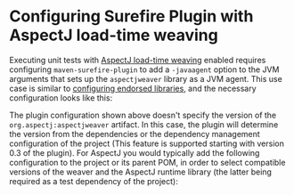 <!--
  #%L
  Alta Maven Plugin
  %%
  Copyright (C) 2014 - 2024 Andreas Veithen
  %%
  Licensed under the Apache License, Version 2.0 (the "License");
  you may not use this file except in compliance with the License.
  You may obtain a copy of the License at
       http://www.apache.org/licenses/LICENSE-2.0
  Unless required by applicable law or agreed to in writing, software
  distributed under the License is distributed on an "AS IS" BASIS,
  WITHOUT WARRANTIES OR CONDITIONS OF ANY KIND, either express or implied.
  See the License for the specific language governing permissions and
  limitations under the License.
  #L%
  -->

# Configuring Surefire Plugin with AspectJ load-time weaving

Executing unit tests with [AspectJ load-time weaving](https://eclipse.org/aspectj/doc/released/devguide/ltw.html)
enabled requires configuring `maven-surefire-plugin` to add a `-javaagent` option to the
JVM arguments that sets up the `aspectjweaver` library as a JVM agent. This use case is similar to
[configuring endorsed libraries](./bootclasspath.html), and the necessary configuration looks like this:

<!-- MACRO{snippet|id=plugins|file=src/it/agent/pom.xml} -->

The plugin configuration shown above doesn't specify the version of the `org.aspectj:aspectjweaver` artifact.
In this case, the plugin will determine the version from the dependencies or the dependency management configuration
of the project (This feature is supported starting with version 0.3 of the plugin). For AspectJ you would typically
add the following configuration to the project or its parent POM, in order to select compatible versions
of the weaver and the AspectJ runtime library (the latter being required as a test dependency of the project):

<!-- MACRO{snippet|id=dependencyManagement|file=src/it/agent/pom.xml} -->
